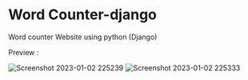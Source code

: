 # Word Counter-django

Word counter Website using python (Django)

Preview : 

![Screenshot 2023-01-02 225239](https://user-images.githubusercontent.com/85614845/210254287-4f353507-837a-45fd-b0b7-91e15e3662a7.jpg)
![Screenshot 2023-01-02 225333](https://user-images.githubusercontent.com/85614845/210254291-e696acef-c311-429c-9acf-e494f592e959.jpg)

